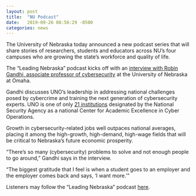 ```yaml
---
layout: post
title:  "NU Podcast"
date:   2019-09-26 08:56:29 -0500
categories: news
---
```


The University of Nebraska today announced a new podcast series that will share stories of researchers, students and educators across NU’s four campuses who are growing the state’s workforce and quality of life.

The “Leading Nebraska” podcast kicks off with an [interview with Robin Gandhi, associate professor of cybersecurity](https://soundcloud.com/leading-nebraska) at the University of Nebraska at Omaha.

Gandhi discusses UNO’s leadership in addressing national challenges posed by cybercrime and training the next generation of cybersecurity experts. UNO is one of only [21 institutions](https://www.nsa.gov/resources/students-educators/centers-academic-excellence/cae-co-centers/) designated by the National Security Agency as a national Center for Academic Excellence in Cyber Operations.

Growth in cybersecurity-related jobs well outpaces national averages, placing it among the high-growth, high-demand, high-wage fields that will be critical to Nebraska’s future economic prosperity.

“There’s so many (cybersecurity) problems to solve and not enough people to go around,” Gandhi says in the interview.

“The biggest gratitude that I feel is when a student goes to an employer and the employer comes back and says, ‘I want more.’”

Listeners may follow the “Leading Nebraska” podcast [here](https://soundcloud.com/leading-nebraska).

